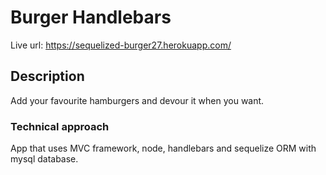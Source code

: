 # Burger Handlebars
Live url: https://sequelized-burger27.herokuapp.com/

## Description
Add your favourite hamburgers and devour it when you want.

### Technical approach 
App that uses MVC framework, node, handlebars and sequelize ORM with mysql database. 